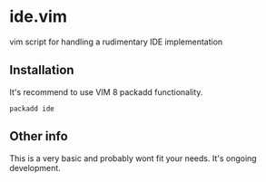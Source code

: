 # ide.vim
vim script for handling a rudimentary IDE implementation

## Installation

It's recommend to use VIM 8 packadd functionality.

```vim
packadd ide
```

## Other info
This is a very basic and probably wont fit your needs. It's ongoing development.
